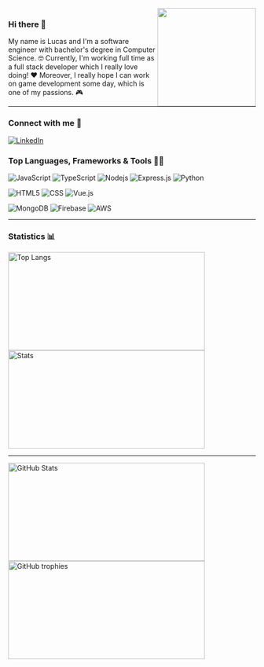 <img align="right" style="width: 200px" src="https://gist.github.com/lbertoncello/a0ed93def0abe80cb33a65725af0c24f/raw/669a79a561f8743bc1cddb6e2c2c99fb37642396/welcome.gif" />

### Hi there 👋

My name is Lucas and I'm a software engineer with bachelor's degree in Computer Science. 🤓 Currently, I'm working full time as a full stack developer which I really love doing! ❤️ Moreover, I really hope I can work on game development some day, which is one of my passions. 🎮

---

### Connect with me 📱
  
<a href="https://www.linkedin.com/in/lbandrade/">
  <img alt="LinkedIn" src="https://img.shields.io/badge/LinkedIn-0077B5?style=for-the-badge&logo=linkedin&logoColor=white" />
</a>

### Top Languages, Frameworks & Tools 🧑‍💻

<p>
  <img alt="JavaScript" src="https://img.shields.io/badge/javascript-%23323330.svg?style=for-the-badge&logo=javascript&logoColor=%23F7DF1E" />
  <img alt="TypeScript" src="https://img.shields.io/badge/typescript-%23007ACC.svg?style=for-the-badge&logo=typescript&logoColor=white" />
  <img alt="Nodejs" src="https://img.shields.io/badge/-Nodejs-43853d?style=for-the-badge&logo=Node.js&logoColor=white" />
  <img alt="Express.js" src="https://img.shields.io/badge/express.js-%23404d59.svg?style=for-the-badge&logo=express&logoColor=%2361DAFB" />
  <img alt="Python" src="https://img.shields.io/badge/python-3670A0?style=for-the-badge&logo=python&logoColor=ffdd54" />
</p>
<p>
  <img alt="HTML5" src="https://img.shields.io/badge/html5-%23E34F26.svg?style=for-the-badge&logo=html5&logoColor=white" />
  <img alt="CSS" src="https://img.shields.io/badge/css3-%231572B6.svg?style=for-the-badge&logo=css3&logoColor=white" />
  <img alt="Vue.js" src="https://img.shields.io/badge/vuejs-%2335495e.svg?style=for-the-badge&logo=vuedotjs&logoColor=%234FC08D" />
</p>
<p>
  <img alt="MongoDB" src="https://img.shields.io/badge/MongoDB-%234ea94b.svg?style=for-the-badge&logo=mongodb&logoColor=white" />
  <img alt="Firebase" src="https://img.shields.io/badge/firebase-%23039BE5.svg?style=for-the-badge&logo=firebase" />
  <img alt="AWS" src="https://img.shields.io/badge/AWS-%23FF9900.svg?style=for-the-badge&logo=amazon-aws&logoColor=white" />
</p>

---

### Statistics 📊

<img alt="Top Langs" align="left" style="width: 400px; height: 200px" src="https://github-readme-stats.vercel.app/api/top-langs/?username=anuraghazra&layout=compact&theme=tokyonight" />

<img alt="Stats" style="width: 400px; height: 200px" src="https://github-readme-streak-stats.herokuapp.com/?user=lbertoncello&theme=tokyonight" />

---

<img alt="GitHub Stats" align="left" style="width: 400px; height: 200px" src="https://github-readme-stats.vercel.app/api?username=lbertoncello&theme=tokyonight">

<img alt="GitHub trophies"  style="width: 400px; height: 200px" src="https://github-profile-trophy.vercel.app/?username=lbertoncello&column=4&theme=tokyonight">


